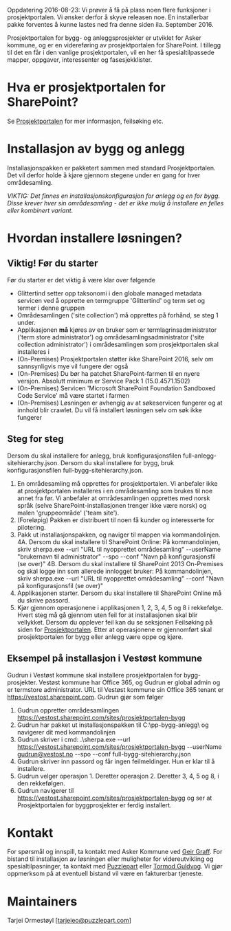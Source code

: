 Oppdatering 2016-08-23: Vi prøver å få på plass noen flere funksjoner i prosjektportalen. Vi ønsker derfor å skyve releasen noe. En installerbar pakke forventes å kunne lastes ned fra denne siden ila. September 2016.

Prosjektportalen for bygg- og anleggsprosjekter er utviklet for Asker kommune, og er en videreføring av prosjektportalen for SharePoint. I tillegg til det en får i den vanlige prosjektportalen, vil en her få spesialtilpassede mapper, oppgaver, interessenter og fasesjekklister.

# Hva er prosjektportalen for SharePoint?

Se <a href="https://github.com/prosjektstotte/sp-prosjektportal">Prosjektportalen</a> for mer informasjon, feilsøking etc.

# Installasjon av bygg og anlegg

Installasjonspakken er pakketert sammen med standard Prosjektportalen. Det vil derfor holde å kjøre gjennom stegene under en gang for hver områdesamling.

*VIKTIG: Det finnes en installasjonskonfigurasjon for anlegg og en for bygg. Disse krever hver sin områdesamling - det er ikke mulig å installere en felles eller kombinert variant.*

# Hvordan installere løsningen?
## Viktig! Før du starter
Før du starter er det viktig å være klar over følgende
* Glittertind setter opp taksonomi i den globale managed metadata servicen ved å opprette en termgruppe 'Glittertind' og term set og termer i denne gruppen
* Områdesamlingen ('site collection') må opprettes på forhånd, se steg 1 under.
* Applikasjonen <strong>må</strong> kjøres av en bruker som er termlagrinsadministrator ('term store administrator') og områdesamlingsadministrator ('site collection administrator') i områdesamlingen som prosjektportalen skal installeres i
* (On-Premises) Prosjektportalen støtter ikke SharePoint 2016, selv om sannsynligvis mye vil fungere der også
* (On-Premises) Du bør ha patchet SharePoint-farmen til en nyere versjon. Absolutt minimum er Service Pack 1 (15.0.4571.1502)
* (On-Premises) Servicen 'Microsoft SharePoint Foundation Sandboxed Code Service' må være startet i farmen
* (On-Premises) Løsningen er avhengig av at søkeservicen fungerer og at innhold blir crawlet. Du vil få installert løsningen selv om søk ikke fungerer

## Steg for steg

Dersom du skal installere for anlegg, bruk konfigurasjonsfilen full-anlegg-sitehierarchy.json. Dersom du skal installere for bygg, bruk konfigurasjonsfilen full-bygg-sitehierarchy.json.

1. En områdesamling må opprettes for prosjektportalen. Vi anbefaler ikke at prosjektportalen installeres i en områdesamling som brukes til noe annet fra før. Vi anbefaler at områdesamlingen opprettes med norsk språk (selve SharePoint-installasjonen trenger ikke være norsk) og malen 'gruppeområde' ('team site').
2. (Foreløpig) Pakken er distribuert til noen få kunder og interesserte for pilotering.
3. Pakk ut installasjonspakken, og naviger til mappen via kommandolinjen.
4A. Dersom du skal installere til SharePoint Online: På kommandolinjen, skriv sherpa.exe --url "URL til nyopprettet områdesamling" --userName "brukernavn til administrator" --spo --conf "Navn på konfigurasjonsfil (se over)"
4B. Dersom du skal installere til SharePoint 2013 On-Premises og skal logge inn som allerede innlogget bruker: På kommandolinjen, skriv sherpa.exe --url "URL til nyopprettet områdesamling" --conf "Navn på konfigurasjonsfil (se over)"
5. Applikasjonen starter. Dersom du skal installere til SharePoint Online må du skrive passord.
6. Kjør gjennom operasjonene i applikasjonen 1, 2, 3, 4, 5 og 8 i rekkefølge. Hvert steg må gå gjennom uten feil for at installasjonen skal blir vellykket. Dersom du opplever feil kan du se seksjonen Feilsøking på siden for <a href="https://github.com/prosjektstotte/sp-prosjektportal">Prosjektportalen</a>.
Etter at operasjonene er gjennomført skal prosjektportalen for bygg eller anlegg være oppe og kjøre.


## Eksempel på installasjon i Vestøst kommune

Gudrun i Vestøst kommune skal installere prosjektportalen for bygg-prosjekter. Vestøst kommune har Office 365, og Gudrun er global admin og er termstore administrator. URL til Vestøst kommune sin Office 365 tenant er https://vestost.sharepoint.com. Gudrun gjør som følger

1. Gudrun oppretter områdesamlingen https://vestost.sharepoint.com/sites/prosjektportalen-bygg
2. Gudrun har pakket ut installasjonspakken til C:\pp-bygg-anlegg\ og navigerer dit med kommandolinjen
3. Gudrun skriver i cmd: .\sherpa.exe --url https://vestost.sharepoint.com/sites/prosjektportalen-bygg --userName gudrun@vestost.no --spo --conf full-bygg-sitehierarchy.json
4. Gudrun skriver inn passord og får ingen feilmeldinger. Hun er klar til å installere.
5. Gudrun velger operasjon 1. Deretter operasjon 2. Deretter 3, 4, 5 og 8, i den rekkefølgen.
6. Gudrun navigerer til https://vestost.sharepoint.com/sites/prosjektportalen-bygg og ser at Prosjektportalen for byggprosjekter er ferdig installert.

# Kontakt
For spørsmål og innspill, ta kontakt med Asker Kommune ved <a href="mailto:Geir.Graff@asker.kommune.no">Geir Graff</a>. For bistand til installasjon av løsningen eller muligheter for videreutvikling og spesialtilpasninger, ta kontakt med <a href="mailto:support@puzzlepart.com">Puzzlepart</a> eller <a href="mailto:tormod.guldvog@puzzlepart.com">Tormod Guldvog</a>. Vi gjør oppmerksom på at eventuell bistand vil være en fakturerbar tjeneste.

# Maintainers
Tarjei Ormestøyl [<a href="mailto:tarjeieo@puzzlepart.com">tarjeieo@puzzlepart.com</a>]
